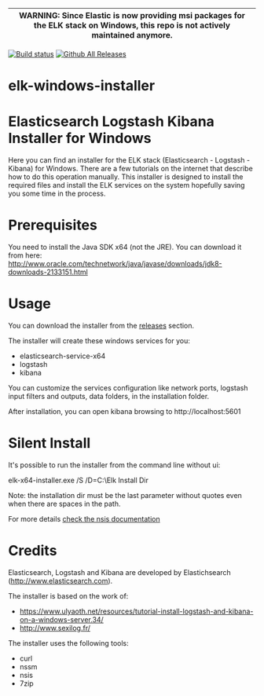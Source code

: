 | WARNING: Since Elastic is now providing msi packages for the ELK stack on Windows, this repo is not actively maintained anymore. |
| --- |

[![Build status](https://ci.appveyor.com/api/projects/status/5y1w99hoscil3xql?svg=true)](https://ci.appveyor.com/project/gigi81/elk-windows-installer)
[![Github All Releases](https://img.shields.io/github/downloads/gigi81/elk-windows-installer/total.svg?maxAge=2592000)]()

# elk-windows-installer
Elasticsearch Logstash Kibana Installer for Windows
============

Here you can find an installer for the ELK stack (Elasticsearch - Logstash - Kibana) for Windows.
There are a few tutorials on the internet that describe how to do this operation manually.
This installer is designed to install the required files and install the ELK services on the system hopefully saving you some time in the process.

Prerequisites
============

You need to install the Java SDK x64 (not the JRE). You can download it from here: http://www.oracle.com/technetwork/java/javase/downloads/jdk8-downloads-2133151.html

Usage
============
You can download the installer from the [releases](https://github.com/gigi81/elk-windows-installer/releases) section.

The installer will create these windows services for you:
- elasticsearch-service-x64
- logstash
- kibana

You can customize the services configuration like network ports, logstash input filters and outputs, data folders, in the installation folder.

After installation, you can open kibana browsing to http://localhost:5601

Silent Install
============
It's possible to run the installer from the command line without ui:

elk-x64-installer.exe /S /D=C:\Elk Install Dir

Note: the installation dir must be the last parameter without quotes even when there are spaces in the path.

For more details [check the nsis documentation](http://nsis.sourceforge.net/Docs/Chapter4.html#silent)

Credits
============

Elasticsearch, Logstash and Kibana are developed by Elastichsearch (http://www.elasticsearch.com).

The installer is based on the work of:
- https://www.ulyaoth.net/resources/tutorial-install-logstash-and-kibana-on-a-windows-server.34/
- http://www.sexilog.fr/

The installer uses the following tools:
- curl
- nssm
- nsis
- 7zip
